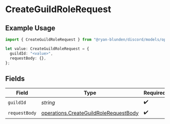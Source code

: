 # CreateGuildRoleRequest

## Example Usage

```typescript
import { CreateGuildRoleRequest } from "@ryan-blunden/discord/models/operations";

let value: CreateGuildRoleRequest = {
  guildId: "<value>",
  requestBody: {},
};
```

## Fields

| Field                                                                                          | Type                                                                                           | Required                                                                                       | Description                                                                                    |
| ---------------------------------------------------------------------------------------------- | ---------------------------------------------------------------------------------------------- | ---------------------------------------------------------------------------------------------- | ---------------------------------------------------------------------------------------------- |
| `guildId`                                                                                      | *string*                                                                                       | :heavy_check_mark:                                                                             | N/A                                                                                            |
| `requestBody`                                                                                  | [operations.CreateGuildRoleRequestBody](../../models/operations/createguildrolerequestbody.md) | :heavy_check_mark:                                                                             | N/A                                                                                            |